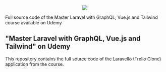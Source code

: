 <p align="center"><img src="https://laravel.com/assets/img/components/logo-laravel.svg"></p>

Full source code of the Master Laravel with GraphQL, Vue.js and Tailwind course available on Udemy

## "Master Laravel with GraphQL, Vue.js and Tailwind" on Udemy

This repository contains the full source code of the Laravello (Trello Clone) application from the course.
